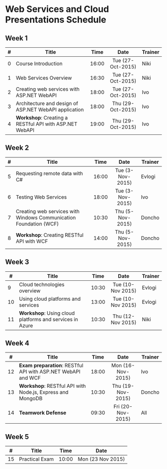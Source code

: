 #   Web Services and Cloud Presentations Schedule


##   Week 1

| #   | Title                                                    | Time  | Date              | Trainer |
| --- | ---------------------------------------------------------| ----- | :---------------: | ------- |
| 0   | Course Introduction                                      | 16:00 | Tue (27-Oct-2015) | Niki    |
| 1   | Web Services Overview                                    | 16:30 | Tue (27-Oct-2015) | Niki    |
| 2   | Creating web services with ASP.NET WebAPI                | 18:00 | Tue (27-Oct-2015) | Ivo     |
| 3   | Architecture and design of ASP.NET WebAPI application    | 18:00 | Thu (29-Oct-2015) | Ivo     |
| 4   | **Workshop**: Creating a RESTful API with ASP.NET WebAPI | 19:00 | Thu (29-Oct-2015) | Ivo     |

##   Week 2

| #   | Title                                                             | Time  | Date             | Trainer |
| --- | ------------------------------------------------------------------| ----- | :--------------: | ------- |
| 5   | Requesting remote data with C#                                    | 16:00 | Tue (3-Nov-2015) | Evlogi  |
| 6   | Testing Web Services                                              | 18:00 | Tue (3-Nov-2015) | Ivo     |
| 7   | Creating web services with Windows Communication Foundation (WCF) | 10:30 | Thu (5-Nov-2015) | Doncho  |
| 8   | **Workshop**: Creating RESTful API with WCF                       | 14:00 | Thu (5-Nov-2015) | Doncho  |

##   Week 3

| #   | Title                                                      | Time  | Date              | Trainer |
| --- | ---------------------------------------------------------- | ----- | :---------------: | ------- |
| 9   | Cloud technologies overview                                | 10:30 | Tue (10-Nov 2015) | Evlogi  |
| 10  | Using cloud platforms and services                         | 13:00 | Tue (10-Nov 2015) | Evlogi  |
| 11  | **Workshop**: Using cloud platforms  and services in Azure | 10:30 | Thu (12-Nov 2015) | Niki    |

##   Week 4

| #   | Title                                                         | Time  | Date              | Trainer |
| --- | ------------------------------------------------------------- | ----- | :---------------: | ------- |
| 12  | **Exam preparation**: RESTful API with ASP.NET WebAPI and WCF | 18:00 | Mon (16-Nov-2015) | Ivo     |
| 13  | **Workshop**: RESTful API with Node.js, Express and MongoDB   | 10:30 | Thu (19-Nov-2015) | Doncho  |
| 14  | **Teamwork Defense**                                          | 09:30 | Fri (20-Nov-2015) | All     |


##   Week 5

| #   | Title          | Time  | Date              |
| --- | -------------- | ----- | :---------------: |
| 15  | Practical Exam | 10:00 | Mon (23 Nov 2015) |
